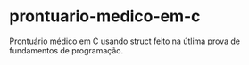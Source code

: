 # prontuario-medico-em-c
 Prontuário médico em C usando struct feito na útlima prova de fundamentos de programação.
